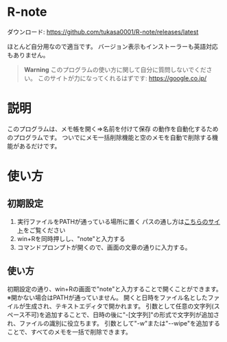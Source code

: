 # R-note
ダウンロード: https://github.com/tukasa0001/R-note/releases/latest

ほとんど自分用なので適当です。
バージョン表示もインストーラーも英語対応もありません。
> **Warning**
> このプログラムの使い方に関して自分に質問しないでください。
> このサイトが力になってくれるはずです: https://google.co.jp/
# 説明
このプログラムは、メモ帳を開く=>名前を付けて保存 の動作を自動化するためのプログラムです。
ついでにメモ一括削除機能と空のメモを自動で削除する機能があるだけです。

# 使い方
## 初期設定
1. 実行ファイルをPATHが通っている場所に置く
パスの通し方は[こちらのサイト](https://www.google.com/search?q=windows+パス+通し方)をご覧ください
2. win+Rを同時押しし、"note"と入力する
3. コマンドプロンプトが開くので、画面の文章の通りに入力する。

## 使い方
初期設定の通り、win+Rの画面で"note"と入力することで開くことができます。
※開かない場合はPATHが通っていません。
開くと日時をファイル名としたファイルが生成され、テキストエディタで開かれます。
引数として任意の文字列(スペース不可)を追加することで、日時の後に"-[文字列]"の形式で文字列が追加され、ファイルの識別に役立ちます。
引数として"-w"または"--wipe"を追加することで、すべてのメモを一括で削除できます。